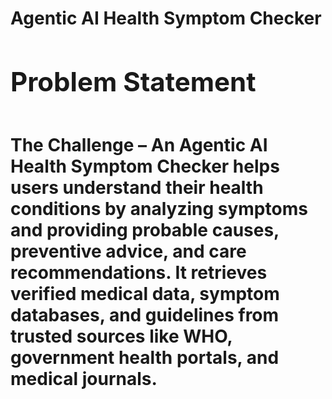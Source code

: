 <h1>Agentic AI Health Symptom Checker <h1>

<pr>
<h2>Problem Statement<h2>
<h4>The Challenge – An Agentic AI Health Symptom Checker helps users understand their health conditions by analyzing symptoms and providing probable causes, preventive advice, and care recommendations. It retrieves verified medical data, symptom databases, and guidelines from trusted sources like WHO, government health portals, and medical journals.
<h4>
</pr>
